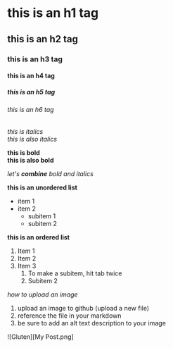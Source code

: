 # this is an h1 tag
## this is an h2 tag
### this is an h3 tag
#### this is an h4 tag
##### this is an h5 tag
###### this is an h6 tag

*this is italics*<br>
_this is also italics_

**this is bold**<br>
__this is also bold__

_let's **combine** bold and italics_

**this is an unordered list**
* item 1
* item 2
  * subitem 1
  * subitem 2

**this is an ordered list**
1. Item 1
2. Item 2
3. Item 3
    1. To make a subitem, hit tab twice
    2. Subitem 2

*how to upload an image*
1. upload an image to github (upload a new file)
2. reference the file in your markdown
3. be sure to add an alt text description to your image

![Gluten][My Post.png]
